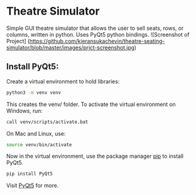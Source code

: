 # Theatre Simulator

Simple GUI theatre simulator that allows the user to sell seats, rows, or columns, written in python. 
Uses PyQt5 python bindings.
![Screenshot of Project]
(https://github.com/kieransukachevin/theatre-seating-simulator/blob/master/images/prjct-screenshot.jpg)

## Install PyQt5:
Create a virtual environment to hold libraries:
```bash
python3 -m venv venv
```
This creates the venv/ folder. To activate the virtual environment on Windows, run:
```bash
call venv/scripts/activate.bat
```
On Mac and Linux, use:
```bash
source venv/bin/activate
```
Now in the virtual environment, use the package manager [pip](https://pip.pypa.io/en/stable/) to install PyQt5.
```bash
pip install PyQt5
```
Visit [PyQt5](https://pypi.org/project/PyQt5/) for more.
